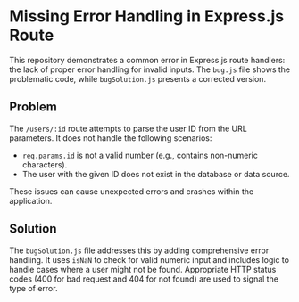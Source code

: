 # Missing Error Handling in Express.js Route

This repository demonstrates a common error in Express.js route handlers: the lack of proper error handling for invalid inputs.  The `bug.js` file shows the problematic code, while `bugSolution.js` presents a corrected version.

## Problem

The `/users/:id` route attempts to parse the user ID from the URL parameters. It does not handle the following scenarios:

* `req.params.id` is not a valid number (e.g., contains non-numeric characters).
* The user with the given ID does not exist in the database or data source.

These issues can cause unexpected errors and crashes within the application.

## Solution

The `bugSolution.js` file addresses this by adding comprehensive error handling.  It uses `isNaN` to check for valid numeric input and includes logic to handle cases where a user might not be found.  Appropriate HTTP status codes (400 for bad request and 404 for not found) are used to signal the type of error.